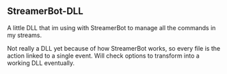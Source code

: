 ## StreamerBot-DLL

A little DLL that im using with StreamerBot to manage all the commands in my streams.


Not really a DLL yet because of how StreamerBot works, so every file is the action linked to a single event.
Will check options to transform into a working DLL eventually. 
